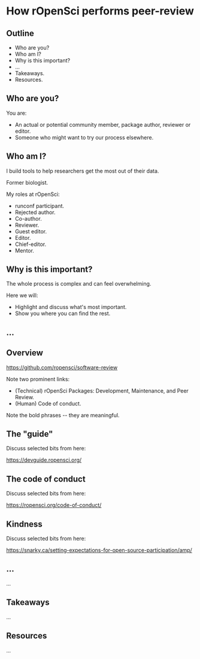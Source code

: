 # How rOpenSci performs peer-review

## Outline

* Who are you?
* Who am I?
* Why is this important?
* ...
* Takeaways.
* Resources.

## Who are you?

You are:

* An actual or potential community member, package author, reviewer or editor.
* Someone who might want to try our process elsewhere.

## Who am I?

I build tools to help researchers get the most out of their data.

Former biologist.

My roles at rOpenSci:

* runconf participant.
* Rejected author.
* Co-author.
* Reviewer.
* Guest editor.
* Editor.
* Chief-editor.
* Mentor.

## Why is this important?

The whole process is complex and can feel overwhelming. 

Here we will:

* Highlight and discuss what's most important.
* Show you where you can find the rest.

## ...

## Overview

https://github.com/ropensci/software-review

Note two prominent links:

* (Technical) rOpenSci Packages: Development, Maintenance, and Peer Review.
* (Human) Code of conduct.

Note the bold phrases -- they are meaningful.

## The "guide"

Discuss selected bits from here:

https://devguide.ropensci.org/

## The code of conduct

Discuss selected bits from here:

https://ropensci.org/code-of-conduct/

## Kindness

Discuss selected bits from here:

https://snarky.ca/setting-expectations-for-open-source-participation/amp/

## ...

...

## Takeaways

...

## Resources

...

